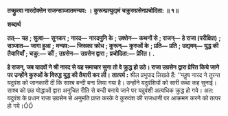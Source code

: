 **तच्छ्रुत्वा नारदोक्तेन राजन्सञ्जातमन्यव: ।** **कुरून्प्रत्युद्यमं चक्रुरुग्रसेनप्रचोदिता: ॥ १॥** 

**शब्दार्थ** 

**तत्—** **यह** **; श्रुत्वा—** **सुनकर** **; नारद—** **नारदमुनि के** **; उक्तेन—** **कथनों से** **; राजन्—** **हे राजा (परीक्षित)** **; सञ्जात—** **जागा हुआ** **;** **मन्यव:—** **जिसका क्रोध** **; कुरून्—** **कुरुओं के** **; प्रति—** **प्रति** **; उद्यमम्—** **युद्ध की तैयारियाँ** **; चक्रु:—** **कीं** **; उग्रसेन—** **उग्रसेन द्वारा** **;** **प्रचोदिता:—** **प्रेरित।** **.** 

**हे राजन्, जब यादवों ने श्री नारद से यह समाचार सुना तो वे क्रुद्ध हो उठे। राजा उग्रसेन** **द्वारा प्रेरित किये जाने पर उन्होंने कुरुओं के विरुद्ध युद्ध की तैयारी कर ली।** **तात्पर्य :** श्रील प्रभुपाद लिखते हैं: ''महॢष नारद ने तुरन्त यदुवंश को जानकारी दी कि साश्ब बन्दी बना लिया गया है। उन्होंने यदुवंशियों को सारी कथा कह सुनाई। साश्ब को छह योद्धाओं द्वारा अनुचित रीति से बन्दी बनाये जाने पर यदुवंशी अत्यधिक क्रुद्ध हो गये। अत: यदुवंश के प्रधान राजा उग्रसेन से अनुमति प्राप्त करके वे कुरुवंश की राजधानी पर आक्रमण करने को तत्पर हो गये।ÓÓ  